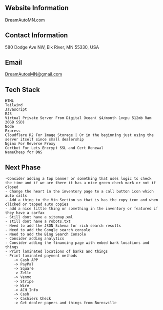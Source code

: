 ## Website Information

DreamAutoMN.com

## Contact Information

580 Dodge Ave NW, Elk River, MN 55330, USA

## Email

DreamAutosMN@gmail.com

## Tech Stack

    HTML
    Tailwind
    Javascript
    EJS
    Virtual Private Server From Digital Ocean( $4/month 1vcpu 512mb Ram 20GB SSD)
    Node
    Express
    Cloudflare R2 For Image Storage | Or in the beginning just using the server itself since small dealership
    Nginx For Reverse Proxy
    Certbot For Lets Encrypt SSL and Cert Renewal
    NameCheap for DNS

## Next Phase

    -Consider adding a top banner or something that uses logic to check the time and if we are there it has a nice green check mark or not if closed
    - Change the heart in the inventory page to a call button icon which auto calls
    - Add a thing to the Vin Section so that is has the copy icon and when clicked or tapped auto copies
    - add a nice little thing or something in the inventory or featured if they have a carfax
    - Still dont have a sitemap.xml
    - still dont have a robots.txt 
    - Need to add the JSON Schema for rich search results
    - Need to add the Google search console
    - Need to add the Bing Search Console
    - Consider adding analytics
    - Consider adding the financing page with embed bank locations and things
    - Print laminated locations of banks and things
    - Print laminated payment methods 
        -> Cash APP
        -> PayPal
        -> Square
        -> Zelle
        -> Venmo
        -> Stripe
        -> Wire
        -> ACH Info
        -> Cash
        -> Cashiers Check
        -> Get dealer papers and things from Burnsville
        
